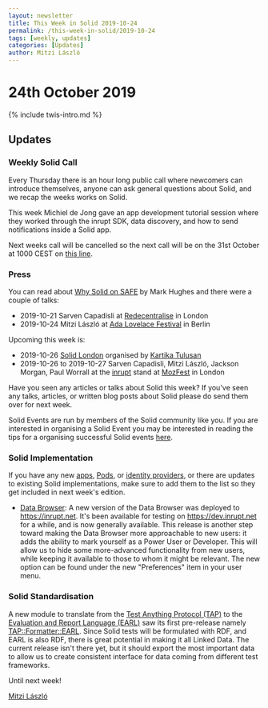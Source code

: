 ```yaml
---
layout: newsletter
title: This Week in Solid 2019-10-24
permalink: /this-week-in-solid/2019-10-24
tags: [weekly, updates]
categories: [Updates]
author: Mitzi László
---
```


# 24th October 2019

{% include twis-intro.md %}

## Updates

### Weekly Solid Call
Every Thursday there is an hour long public call where newcomers can introduce themselves, anyone can ask general questions about Solid, and we recap the weeks works on Solid. 

This week Michiel de Jong gave an app development tutorial session where they worked through the inrupt SDK, data discovery, and how to send notifications inside a Solid app. 

Next weeks call will be cancelled so the next call will be on the 31st October at 1000 CEST on [this line](https://zoom.us/j/121552099).

### Press
You can read about [Why Solid on SAFE](http://dweb.happybeing.com/blog/post/004-why-solid-on-safe/) by Mark Hughes and there were a couple of talks: 
* 2019-10-21 Sarven Capadisli at [Redecentralise](https://redecentralize.org) in London
* 2019-10-24 Mitzi László at [Ada Lovelace Festival](https://www.ada-lovelace-festival.com) in Berlin

Upcoming this week is: 
* 2019-10-26 [Solid London](https://www.eventbrite.com/e/solid-intro-workshop-this-is-for-everyone-join-the-movement-tickets-77597174237?aff=ebdssbdestsearch) organised by [Kartika Tulusan](https://github.com/ktulusan)
* 2019-10-26 to 2019-10-27 Sarven Capadisli, Mitzi László, Jackson Morgan, Paul Worrall at the [inrupt](https://inrupt.com) stand at [MozFest](https://www.mozillafestival.org) in London

Have you seen any articles or talks about Solid this week? If you've seen any talks, articles, or written blog posts about Solid please do send them over for next week.

Solid Events are run by members of the Solid community like you. If you are interested in organising a Solid Event you may be interested in reading the tips for a organising successful Solid events [here](https://github.com/solid/information/blob/master/solid-events.md).

### Solid Implementation
If you have any new [apps](https://github.com/solid/solid-apps), [Pods](https://github.com/solid/pods), or [identity providers](https://github.com/solid/solid-idp-list), or there are updates to existing Solid implementations, make sure to add them to the list so they get included in next week's edition.

* [Data Browser](https://github.com/orgs/solid/projects/4): A new version of the Data Browser was deployed to https://inrupt.net. It's been available for testing on https://dev.inrupt.net for a while, and is now generally available. This release is another step toward making the Data Browser more approachable to new users: it adds the ability to mark yourself as a Power User or Developer. This will allow us to hide some more-advanced functionality from new users, while keeping it available to those to whom it might be relevant. The new option can be found under the new "Preferences" item in your user menu.

### Solid Standardisation
A new module to translate from the [Test Anything Protocol (TAP)](http://testanything.org/) to the [Evaluation and Report Language (EARL)](https://www.w3.org/TR/EARL10-Guide/) saw its first pre-release namely [TAP::Formatter::EARL](https://metacpan.org/release/TAP-Formatter-EARL). Since Solid tests will be formulated with RDF, and EARL is also RDF, there is great potential in making it all Linked Data. The current release isn't there yet, but it should export the most important data to allow us to create consistent interface for data coming from different test frameworks.

Until next week!

[Mitzi László](https://github.com/Mitzi-Laszlo)
